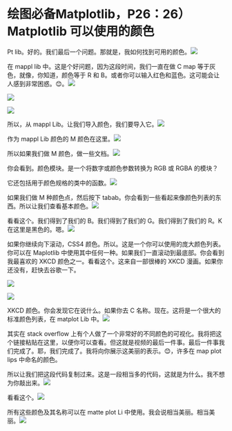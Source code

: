 # 绘图必备Matplotlib，P26：26）Matplotlib 可以使用的颜色 

Pt lib。好的。我们最后一个问题。那就是，我如何找到可用的颜色。![](img/c3379774ebee01c9721e4dfa1bcd475d_1.png)

在 mappl lib 中。这是个好问题，因为这段时间，我们一直在做 C map 等于灰色，就像，你知道，颜色等于 R 和 B。或者你可以输入红色和蓝色。这可能会让人感到非常困惑。😊。![](img/c3379774ebee01c9721e4dfa1bcd475d_3.png)

![](img/c3379774ebee01c9721e4dfa1bcd475d_4.png)

![](img/c3379774ebee01c9721e4dfa1bcd475d_5.png)

所以，从 mappl Lib。让我们导入颜色，我们要导入它。![](img/c3379774ebee01c9721e4dfa1bcd475d_7.png)

作为 mappl Lib 颜色的 M 颜色在这里。![](img/c3379774ebee01c9721e4dfa1bcd475d_9.png)

所以如果我们做 M 颜色，做一些文档。![](img/c3379774ebee01c9721e4dfa1bcd475d_11.png)

你会看到。颜色模块。是一个将数字或颜色参数转换为 RGB 或 RGBA 的模块？

它还包括用于颜色规格的类中的函数。![](img/c3379774ebee01c9721e4dfa1bcd475d_13.png)

如果我们做 M 种颜色点，然后按下 tabab。你会看到一些看起来像颜色列表的东西。所以让我们查看基本颜色。![](img/c3379774ebee01c9721e4dfa1bcd475d_15.png)

看看这个。我们得到了我们的 B。我们得到了我们的 G。我们得到了我们的 R。K 在这里是黑色的。嗯。![](img/c3379774ebee01c9721e4dfa1bcd475d_17.png)

如果你继续向下滚动，CSS4 颜色。所以。这是一个你可以使用的庞大颜色列表。你可以在 Maplotlib 中使用其中任何一种。如果我们一直滚动到最底部。你会看到我最喜欢的 XKCD 颜色之一。看看这个。这来自一部很棒的 XKCD 漫画。如果你还没有，赶快去谷歌一下。

![](img/c3379774ebee01c9721e4dfa1bcd475d_19.png)

![](img/c3379774ebee01c9721e4dfa1bcd475d_20.png)

XKCD 颜色。你会发现它在说什么。如果你去 C 名称。现在。这将是一个很大的标准颜色列表，在 matplot Lib 中。![](img/c3379774ebee01c9721e4dfa1bcd475d_22.png)

其实在 stack overflow 上有个人做了一个非常好的不同颜色的可视化。我将把这个链接粘贴在这里，以便你可以查看。但这就是视频的最后一件事。最后一件事我们完成了。耶，我们完成了。我将向你展示这美丽的表示。😊，许多在 map plot lips 中命名的颜色。

所以让我们把这段代码复制过来。这是一段相当多的代码，这就是为什么。我不想为你敲出来。![](img/c3379774ebee01c9721e4dfa1bcd475d_24.png)

看看这个。![](img/c3379774ebee01c9721e4dfa1bcd475d_26.png)

所有这些颜色及其名称可以在 matte plot Li 中使用。我会说相当美丽。相当美丽。![](img/c3379774ebee01c9721e4dfa1bcd475d_28.png)
